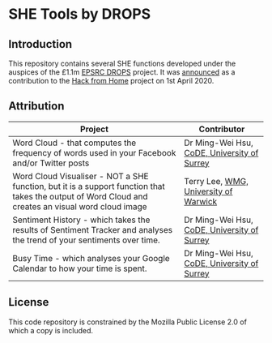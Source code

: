 SHE Tools by DROPS
==================================

Introduction
------------

This repository contains several SHE functions developed under the auspices of the £1.1m [EPSRC DROPS](https://www.hat-lab.org/programs/2018/7/26/drops-project) project. It was [announced](https://www.linkedin.com/pulse/algorithms-hack-from-home-glenn-parry/?trackingId=2C857eB4TT6JupWvOKV98g%3D%3D) as a contribution to the [Hack from Home](https://hackfromhome.com) project on 1st April 2020.

Attribution
------------
Project | Contributor
--|--
Word Cloud - that computes the frequency of words used in your Facebook and/or Twitter posts | Dr Ming-Wei Hsu, [CoDE, University of Surrey](https://www.surrey.ac.uk/centre-digital-economy)
Word Cloud Visualiser - NOT a SHE function, but it is a support function that takes the output of Word Cloud and creates an visual word cloud image | Terry Lee, [WMG, University of Warwick](https://warwick.ac.uk/fac/sci/wmg/)
Sentiment History - which takes the results of Sentiment Tracker and analyses the trend of your sentiments over time. | Dr Ming-Wei Hsu, [CoDE, University of Surrey](https://www.surrey.ac.uk/centre-digital-economy)
Busy Time - which analyses your Google Calendar to how your time is spent. | Dr Ming-Wei Hsu, [CoDE, University of Surrey](https://www.surrey.ac.uk/centre-digital-economy)



License
-------
This code repository is constrained by the Mozilla Public License 2.0 of which a copy is included.